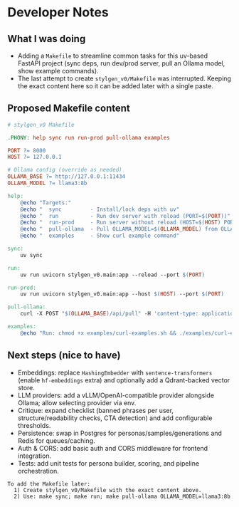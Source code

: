 # Developer Notes

## What I was doing
- Adding a `Makefile` to streamline common tasks for this uv-based FastAPI project (sync deps, run dev/prod server, pull an Ollama model, show example commands).
- The last attempt to create `stylgen_v0/Makefile` was interrupted. Keeping the exact content here so it can be added later with a single paste.

## Proposed Makefile content
```Makefile
# stylgen_v0 Makefile

.PHONY: help sync run run-prod pull-ollama examples

PORT ?= 8000
HOST ?= 127.0.0.1

# Ollama config (override as needed)
OLLAMA_BASE ?= http://127.0.0.1:11434
OLLAMA_MODEL ?= llama3:8b

help:
	@echo "Targets:"
	@echo "  sync         - Install/lock deps with uv"
	@echo "  run          - Run dev server with reload (PORT=$(PORT))"
	@echo "  run-prod     - Run server without reload (HOST=$(HOST) PORT=$(PORT))"
	@echo "  pull-ollama  - Pull OLLAMA_MODEL=$(OLLAMA_MODEL) from OLLAMA_BASE=$(OLLAMA_BASE)"
	@echo "  examples     - Show curl example command"

sync:
	uv sync

run:
	uv run uvicorn stylgen_v0.main:app --reload --port $(PORT)

run-prod:
	uv run uvicorn stylgen_v0.main:app --host $(HOST) --port $(PORT)

pull-ollama:
	curl -X POST "$(OLLAMA_BASE)/api/pull" -H 'content-type: application/json' -d '{"name": "$(OLLAMA_MODEL)"}'

examples:
	@echo "Run: chmod +x examples/curl-examples.sh && ./examples/curl-examples.sh http://127.0.0.1:$(PORT)"
```

## Next steps (nice to have)
- Embeddings: replace `HashingEmbedder` with `sentence-transformers` (enable `hf-embeddings` extra) and optionally add a Qdrant-backed vector store.
- LLM providers: add a vLLM/OpenAI-compatible provider alongside Ollama; allow selecting provider via env.
- Critique: expand checklist (banned phrases per user, structure/readability checks, CTA detection) and add configurable thresholds.
- Persistence: swap in Postgres for personas/samples/generations and Redis for queues/caching.
- Auth & CORS: add basic auth and CORS middleware for frontend integration.
- Tests: add unit tests for persona builder, scoring, and pipeline orchestration.

```
To add the Makefile later:
  1) Create stylgen_v0/Makefile with the exact content above.
  2) Use: make sync; make run; make pull-ollama OLLAMA_MODEL=llama3:8b
```

